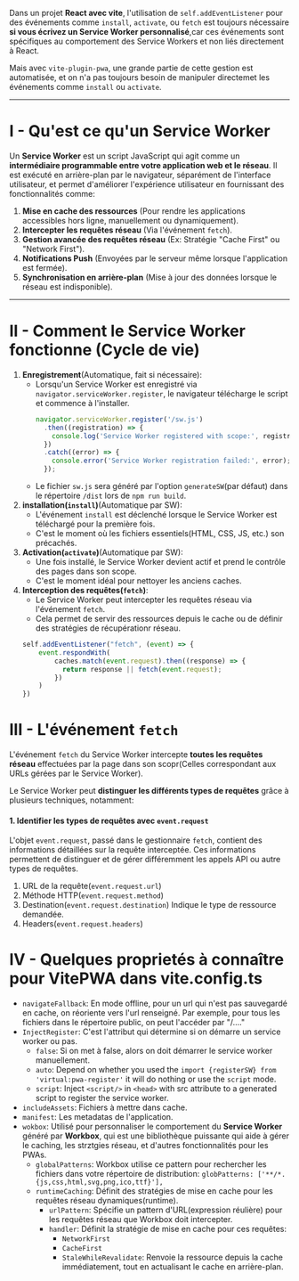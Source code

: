 Dans un projet __React avec vite__, l'utilisation de ``self.addEventListener`` pour des événements comme ``install``, ``activate``, ou ``fetch`` est toujours nécessaire __si vous écrivez un Service Worker personnalisé__,car ces événements sont spécifiques au comportement des Service Workers et non liés directement à React.

Mais avec ``vite-plugin-pwa``, une grande partie de cette gestion est automatisée, et on n'a pas toujours besoin de manipuler directemet les événements comme ``install`` ou ``activate``. 
***

# I - Qu'est ce qu'un Service Worker
Un __Service Worker__ est un script JavaScript qui agit comme un __intermédiaire programmable entre votre application web et le réseau__. 
Il est exécuté en arrière-plan par le navigateur, séparément de l'interface utilisateur, et permet d'améliorer l'expérience utilisateur en fournissant des fonctionnalités comme:
1. __Mise en cache des ressources__ (Pour rendre les applications accessibles hors ligne, manuellement ou dynamiquement).
2. __Intercepter les requêtes réseau__ (Via l'événement ``fetch``).
3. __Gestion avancée des requêtes réseau__ (Ex: Stratégie "Cache First" ou "Network First").
4. __Notifications Push__ (Envoyées par le serveur même lorsque l'application est fermée).
5. __Synchronisation en arrière-plan__ (Mise à jour des données lorsque le réseau est indisponible).
***

# II - Comment le Service Worker fonctionne (Cycle de vie)
1. __Enregistrement__(Automatique, fait si nécessaire):
    * Lorsqu'un Service Worker est enregistré via ``navigator.serviceWorker.register``, le navigateur télécharge le script et commence à l'installer.
        ````ts
        navigator.serviceWorker.register('/sw.js')
          .then((registration) => {
            console.log('Service Worker registered with scope:', registration.scope);
          })
          .catch((error) => {
            console.error('Service Worker registration failed:', error);
          });
        ````
    * Le fichier ``sw.js`` sera généré par l'option ``generateSW``(par défaut) dans le répertoire ``/dist`` lors de ``npm run build``.
2. __installation(``install``)__(Automatique par SW):
    * L'événement ``install`` est déclenché lorsque le Service Worker est téléchargé pour la première fois.
    * C'est le moment où les fichiers essentiels(HTML, CSS, JS, etc.) son précachés.
3. __Activation(``activate``)__(Automatique par SW):
    * Une fois installé, le Service Worker devient actif et prend le contrôle des pages dans son scope.
    * C'est le moment idéal pour nettoyer les anciens caches.
4. __Interception des requêtes(``fetch``)__:
    * Le Service Worker peut intercepter les requêtes réseau via l'événement ``fetch``.
    * Cela permet de servir des ressources depuis le cache ou de définir des stratégies de récupérationr réseau.
    ````ts
    self.addEventListener("fetch", (event) => {
        event.respondWith(
            caches.match(event.request).then((response) => {
              return response || fetch(event.request);  
            })
        )
    })
    ````

# III - L'événement ``fetch``
L'événement ``fetch`` du Service Worker intercepte __toutes les requêtes réseau__ effectuées par la page dans son scopr(Celles correspondant aux URLs gérées par le Service Worker).

Le Service Worker peut __distinguer les différents types de requêtes__ grâce à plusieurs techniques, notamment:
#### 1. Identifier les types de requêtes avec ``event.request``
L'objet ``event.request``, passé dans le gestionnaire ``fetch``, contient des informations détaillées sur la requête interceptée. Ces informations permettent de distinguer et de gérer différemment les appels API ou autre types de requêtes.
1. URL de la requête(``event.request.url``)
2. Méthode HTTP(``event.request.method``)
3. Destination(``event.request.destination``)
    Indique le type de ressource demandée.
4. Headers(``event.request.headers``)

# IV - Quelques proprietés à connaître pour VitePWA dans vite.config.ts
* ``navigateFallback``: En mode offline, pour un url qui n'est pas sauvegardé en cache, on réoriente vers l'url renseigné.
    Par exemple, pour tous les fichiers dans le répertoire public, on peut l'accéder par "/...."
* ``InjectRegister``: C'est l'attribut qui détermine si on démarre un service worker ou pas.
    * ``false``: Si on met à false, alors on doit démarrer le service worker manuellement.
    * ``auto``: Depend on whether you used the ``import {registerSW} from 'virtual:pwa-register'`` it will do nothing or use the ``script`` mode.
    * ``script``: Inject ``<script/>`` in ``<head>`` with src attribute to a generated script to register the service worker.
* ``includeAssets``: Fichiers à mettre dans cache.
* ``manifest``: Les metadatas de l'application.
* ``wokbox``: Utilisé pour personnaliser le comportement du __Service Worker__ généré par __Workbox__, qui est une bibliothèque puissante qui aide à gérer le caching, les strztgies réseau, et d'autres fonctionnalités pour les PWAs.
    * ``globalPatterns``: Workbox utilise ce pattern pour rechercher les fichiers dans votre répertoire de distribution: ``globPatterns: ['**/*.{js,css,html,svg,png,ico,ttf}'],``
    * ``runtimeCaching``: Définit des stratégies de mise en cache pour les requêtes réseau dynamiques(runtime).
        * ``urlPattern``: Spécifie un pattern d'URL(expression réulière) pour les requêtes réseau que Workbox doit intercepter.
        * ``handler``: Définit la stratégie de mise en cache pour ces requêtes:
            * ``NetworkFirst``
            * ``CacheFirst``
            * ``StaleWhileRevalidate``: Renvoie la ressource depuis la cache immédiatement, tout en actualisant le cache en arrière-plan.


